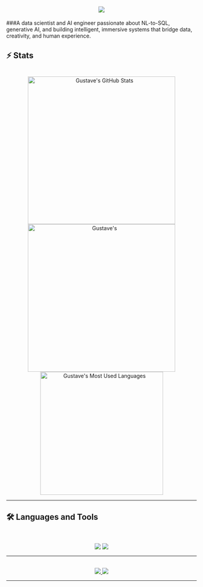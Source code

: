 
<h1 align="center">
    <img src="https://readme-typing-svg.herokuapp.com/?font=Inter&size=48&center=true&vCenter=true&width=500&height=70&color=4493F8&duration=4000&lines=Hi+There!+👋;+I'm+Gustave!;" />
</h1>



###A data scientist and AI engineer passionate about NL-to-SQL, generative AI, and building intelligent, immersive systems that bridge data, creativity, and human experience.

## ⚡️ Stats

<br>

<div align=center>
  <img width=390 src="https://github-readme-stats.vercel.app/api?username=gvern&theme=transparent&count_private=true&show_icons=true&rank_icon=github&locale=en" alt="Gustave's GitHub Stats" />
  <img width=390 src="https://github-readme-streak-stats.herokuapp.com/?user=gvern&theme=transparent&count_private=true&border_radius=10&locale=en" alt="Gustave's" />
  <img width=325 src="https://github-readme-stats.vercel.app/api/top-langs?username=gvern&theme=transparent&layout=donut&hide=css&langs_count=8&border_radius=10&show_icons=true&locale=en" alt="Gustave's Most Used Languages" />
</div>

<hr>

## 🛠️ Languages and Tools

<br>

<p align="center">
  <img src="https://skillicons.dev/icons?i=java,spring,ts,nodejs,react,nextjs,mongodb,postgres,prisma" />
  <img src="https://skillicons.dev/icons?i=html,css,sass,tailwind,js,vue,redux,d3,git,postman,figma" />
</p>

<hr>

<br>

<div align="center">
  <a href="vernaygustave@gmail.com">
    <img src="https://img.shields.io/badge/Gmail-333333?style=for-the-badge&logo=gmail&logoColor=red" />
  </a>
  <a href="https://linkedin.com/in/gustave-vernay" target="_blank">
    <img src="https://img.shields.io/badge/LinkedIn-0077B5?style=for-the-badge&logo=linkedin&logoColor=white" target="_blank" />
  </a>
</div>


<hr>
